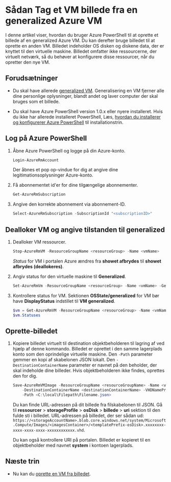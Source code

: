 <properties
    pageTitle="Tag et VM billede fra generalized Azure VM | Microsoft Azure"
    description="Lær at optage et VM billede fra en generalized Azure VM, der er oprettet i implementeringsmodel ressourcestyring"
    services="virtual-machines-windows"
    documentationCenter=""
    authors="cynthn"
    manager="timlt"
    editor=""
    tags="azure-resource-manager"/>

<tags
    ms.service="virtual-machines-windows"
    ms.workload="infrastructure-services"
    ms.tgt_pltfrm="vm-windows"
    ms.devlang="na"
    ms.topic="article"
    ms.date="10/20/2016"
    ms.author="cynthn"/>

# <a name="how-to-capture-a-vm-image-from-a-generalized-azure-vm"></a>Sådan Tag et VM billede fra en generalized Azure VM


I denne artikel viser, hvordan du bruger Azure PowerShell til at oprette et billede af en generalized Azure VM. Du kan derefter bruge billedet til at oprette en anden VM. Billedet indeholder OS disken og diskene data, der er knyttet til den virtuelle maskine. Billedet omfatter ikke ressourcerne, der virtuelt netværk, så du behøver at konfigurere disse ressourcer, når du opretter den nye VM. 


## <a name="prerequisites"></a>Forudsætninger

- Du skal have allerede [generalized VM](virtual-machines-windows-generalize-vhd.md). Generalisering en VM fjerner alle dine personlige oplysninger, blandt andet og laver computer der skal bruges som et billede.

- Du skal have Azure PowerShell version 1.0.x eller nyere installeret. Hvis du ikke har allerede installeret PowerShell, Læs, [hvordan du installerer og konfigurerer Azure PowerShell](../powershell-install-configure.md) til installationstrin.


## <a name="log-in-to-azure-powershell"></a>Log på Azure PowerShell

1. Åbne Azure PowerShell og logge på din Azure-konto.

    ```powershell
    Login-AzureRmAccount
    ```

    Der åbnes et pop op-vindue for dig at angive dine legitimationsoplysninger Azure-konto.

2. Få abonnementet id'er for dine tilgængelige abonnementer.

    ```powershell
    Get-AzureRmSubscription
    ```

3. Angive den korrekte abonnement via abonnement-ID.

    ```powershell
    Select-AzureRmSubscription -SubscriptionId "<subscriptionID>"
    ```

## <a name="deallocate-the-vm-and-set-the-state-to-generalized"></a>Dealloker VM og angive tilstanden til generalized       

1. Dealloker VM ressourcer.

    ```powershell
    Stop-AzureRmVM -ResourceGroupName <resourceGroup> -Name <vmName>
    ```

    *Status* for VM i portalen Azure ændres fra **showet afbrydes** til **showet afbrydes (deallokeres)**.

2. Angiv status for den virtuelle maskine til **Generalized**. 

    ```powershell
    Set-AzureRmVm -ResourceGroupName <resourceGroup> -Name <vmName> -Generalized
    ```

3. Kontrollere status for VM. Sektionen **OSState/generalized** for VM bør have **DisplayStatus** indstillet til **VM generalized**.  

    ```powershell
    $vm = Get-AzureRmVM -ResourceGroupName <resourceGroup> -Name <vmName> -Status
    $vm.Statuses
    ```

## <a name="create-the-image"></a>Oprette-billedet 

1. Kopiere billedet virtuelt til destination objektbeholderen til lagring af ved hjælp af denne kommando. Billedet er oprettet i den samme lagerplads konto som den oprindelige virtuelle maskine. Den `-Path` parameter gemmer en kopi af skabelonen JSON lokalt. Den `-DestinationContainerName` parameter er navnet på den beholder, der skal indeholde dine billeder. Hvis objektbeholderen ikke findes, oprettes den for dig.

    ```powershell
    Save-AzureRmVMImage -ResourceGroupName <resourceGroupName> -Name <vmName> `
        -DestinationContainerName <destinationContainerName> -VHDNamePrefix <templateNamePrefix> `
        -Path <C:\local\Filepath\Filename.json>
    ```

    Du kan finde URL-adressen på dit billede fra filskabelonen til JSON. Gå til **ressourcer** > **storageProfile** > **osDisk** > **billede** > **uri** sektion til den fulde sti i billedet. URL-adressen på billedet, der ser sådan ud: `https://<storageAccountName>.blob.core.windows.net/system/Microsoft.Compute/Images/<imagesContainer>/<templatePrefix-osDisk>.xxxxxxxx-xxxx-xxxx-xxxx-xxxxxxxxxxxx.vhd`.
    
    Du kan også kontrollere URI på portalen. Billedet er kopieret til en objektbeholder med navnet **system** i kontoen lagerplads. 


## <a name="next-steps"></a>Næste trin

- Nu kan du [oprette en VM fra billedet](virtual-machines-windows-create-vm-generalized.md).

